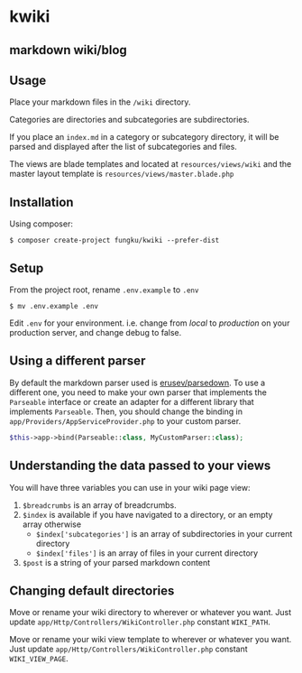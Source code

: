 # kwiki

## markdown wiki/blog

## Usage

Place your markdown files in the `/wiki` directory.

Categories are directories and subcategories are subdirectories.
 
If you place an `index.md` in a category or subcategory directory, it will be parsed and displayed after the list of 
subcategories and files.

The views are blade templates and located at `resources/views/wiki` and the master layout template is 
`resources/views/master.blade.php`
 
## Installation
 
Using composer:
 
```
$ composer create-project fungku/kwiki --prefer-dist
```
 
## Setup
 
From the project root, rename `.env.example` to `.env`
 
```
$ mv .env.example .env
```
 
Edit `.env` for your environment. i.e. change from *local* to *production* on your production server, and change
debug to false.

## Using a different parser

By default the markdown parser used is [erusev/parsedown](https://github.com/erusev/parsedown). To use a different one, 
you need to make your own parser that implements the `Parseable` interface or create an adapter for a different library
that implements `Parseable`. Then, you should change the binding in
`app/Providers/AppServiceProvider.php` to your custom parser.
 
```php
$this->app->bind(Parseable::class, MyCustomParser::class);
```

## Understanding the data passed to your views

You will have three variables you can use in your wiki page view:

1. `$breadcrumbs` is an array of breadcrumbs.
2. `$index` is available if you have navigated to a directory, or an empty array otherwise
    - `$index['subcategories']` is an array of subdirectories in your current directory
    - `$index['files']` is an array of files in your current directory
3. `$post` is a string of your parsed markdown content

## Changing default directories

Move or rename your wiki directory to wherever or whatever you want. Just update `app/Http/Controllers/WikiController.php`
constant `WIKI_PATH`.

Move or rename your wiki view template to wherever or whatever you want. Just update `app/Http/Controllers/WikiController.php`
constant `WIKI_VIEW_PAGE`.